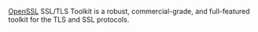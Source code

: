 
[OpenSSL](https://www.openssl.org/)
SSL/TLS Toolkit
is a robust, commercial-grade, and full-featured toolkit for the TLS and SSL protocols.
